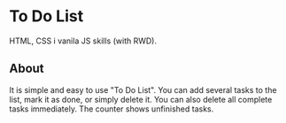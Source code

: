 # To Do List
HTML, CSS i vanila JS skills (with RWD).

## About
It is simple and easy to use "To Do List". You can add several tasks to the list, mark it as done, or simply delete it. You can also delete all complete tasks immediately. The counter shows unfinished tasks.
